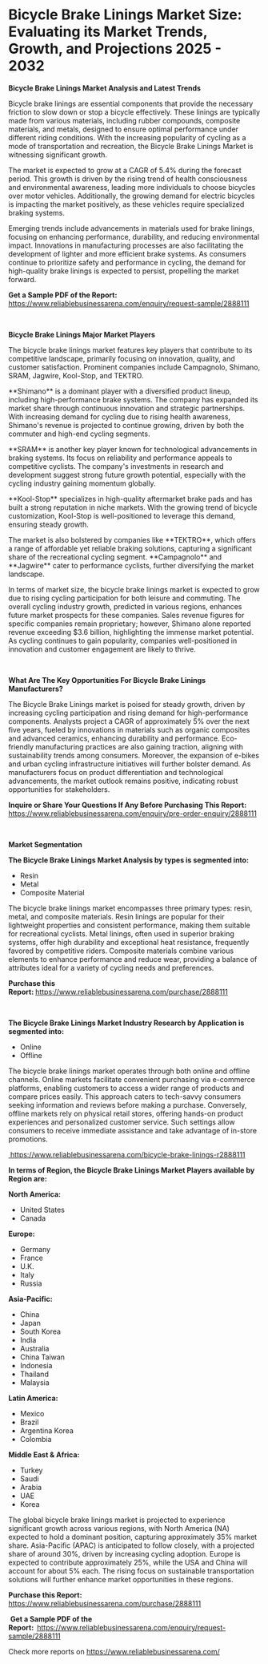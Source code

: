 <p><h1>Bicycle Brake Linings Market Size: Evaluating its Market Trends, Growth, and Projections 2025 - 2032</h1></p><p><strong>Bicycle Brake Linings Market Analysis and Latest Trends</strong></p>
<p><p>Bicycle brake linings are essential components that provide the necessary friction to slow down or stop a bicycle effectively. These linings are typically made from various materials, including rubber compounds, composite materials, and metals, designed to ensure optimal performance under different riding conditions. With the increasing popularity of cycling as a mode of transportation and recreation, the Bicycle Brake Linings Market is witnessing significant growth. </p><p>The market is expected to grow at a CAGR of 5.4% during the forecast period. This growth is driven by the rising trend of health consciousness and environmental awareness, leading more individuals to choose bicycles over motor vehicles. Additionally, the growing demand for electric bicycles is impacting the market positively, as these vehicles require specialized braking systems. </p><p>Emerging trends include advancements in materials used for brake linings, focusing on enhancing performance, durability, and reducing environmental impact. Innovations in manufacturing processes are also facilitating the development of lighter and more efficient brake systems. As consumers continue to prioritize safety and performance in cycling, the demand for high-quality brake linings is expected to persist, propelling the market forward.</p></p>
<p><strong>Get a Sample PDF of the Report:&nbsp;</strong> <a href="https://www.reliablebusinessarena.com/enquiry/request-sample/2888111?utm_campaign=3272&utm_medium=2&utm_source=Github&utm_content=ia&utm_term=14032025&utm_id=bicycle-brake-linings">https://www.reliablebusinessarena.com/enquiry/request-sample/2888111</a></p>
<p>&nbsp;</p>
<p><strong>Bicycle Brake Linings Major Market Players</strong></p>
<p><p>The bicycle brake linings market features key players that contribute to its competitive landscape, primarily focusing on innovation, quality, and customer satisfaction. Prominent companies include Campagnolo, Shimano, SRAM, Jagwire, Kool-Stop, and TEKTRO.</p><p>**Shimano** is a dominant player with a diversified product lineup, including high-performance brake systems. The company has expanded its market share through continuous innovation and strategic partnerships. With increasing demand for cycling due to rising health awareness, Shimano's revenue is projected to continue growing, driven by both the commuter and high-end cycling segments.</p><p>**SRAM** is another key player known for technological advancements in braking systems. Its focus on reliability and performance appeals to competitive cyclists. The company's investments in research and development suggest strong future growth potential, especially with the cycling industry gaining momentum globally.</p><p>**Kool-Stop** specializes in high-quality aftermarket brake pads and has built a strong reputation in niche markets. With the growing trend of bicycle customization, Kool-Stop is well-positioned to leverage this demand, ensuring steady growth.</p><p>The market is also bolstered by companies like **TEKTRO**, which offers a range of affordable yet reliable braking solutions, capturing a significant share of the recreational cycling segment. **Campagnolo** and **Jagwire** cater to performance cyclists, further diversifying the market landscape.</p><p>In terms of market size, the bicycle brake linings market is expected to grow due to rising cycling participation for both leisure and commuting. The overall cycling industry growth, predicted in various regions, enhances future market prospects for these companies. Sales revenue figures for specific companies remain proprietary; however, Shimano alone reported revenue exceeding $3.6 billion, highlighting the immense market potential. As cycling continues to gain popularity, companies well-positioned in innovation and customer engagement are likely to thrive.</p></p>
<p>&nbsp;</p>
<p><strong>What Are The Key Opportunities For Bicycle Brake Linings Manufacturers?</strong></p>
<p><p>The Bicycle Brake Linings market is poised for steady growth, driven by increasing cycling participation and rising demand for high-performance components. Analysts project a CAGR of approximately 5% over the next five years, fueled by innovations in materials such as organic composites and advanced ceramics, enhancing durability and performance. Eco-friendly manufacturing practices are also gaining traction, aligning with sustainability trends among consumers. Moreover, the expansion of e-bikes and urban cycling infrastructure initiatives will further bolster demand. As manufacturers focus on product differentiation and technological advancements, the market outlook remains positive, indicating robust opportunities for stakeholders.</p></p>
<p><strong>Inquire or Share Your Questions If Any Before Purchasing This Report:</strong> <a href="https://www.reliablebusinessarena.com/enquiry/pre-order-enquiry/2888111?utm_campaign=3272&utm_medium=2&utm_source=Github&utm_content=ia&utm_term=14032025&utm_id=bicycle-brake-linings">https://www.reliablebusinessarena.com/enquiry/pre-order-enquiry/2888111</a></p>
<p>&nbsp;</p>
<p><strong>Market Segmentation</strong></p>
<p><strong>The Bicycle Brake Linings Market Analysis by types is segmented into:</strong></p>
<p><ul><li>Resin</li><li>Metal</li><li>Composite Material</li></ul></p>
<p><p>The bicycle brake linings market encompasses three primary types: resin, metal, and composite materials. Resin linings are popular for their lightweight properties and consistent performance, making them suitable for recreational cyclists. Metal linings, often used in superior braking systems, offer high durability and exceptional heat resistance, frequently favored by competitive riders. Composite materials combine various elements to enhance performance and reduce wear, providing a balance of attributes ideal for a variety of cycling needs and preferences.</p></p>
<p><strong>Purchase this Report:&nbsp;</strong><a href="https://www.reliablebusinessarena.com/purchase/2888111?utm_campaign=3272&utm_medium=2&utm_source=Github&utm_content=ia&utm_term=14032025&utm_id=bicycle-brake-linings">https://www.reliablebusinessarena.com/purchase/2888111</a></p>
<p>&nbsp;</p>
<p><strong>The Bicycle Brake Linings Market Industry Research by Application is segmented into:</strong></p>
<p><ul><li>Online</li><li>Offline</li></ul></p>
<p><p>The bicycle brake linings market operates through both online and offline channels. Online markets facilitate convenient purchasing via e-commerce platforms, enabling customers to access a wider range of products and compare prices easily. This approach caters to tech-savvy consumers seeking information and reviews before making a purchase. Conversely, offline markets rely on physical retail stores, offering hands-on product experiences and personalized customer service. Such settings allow consumers to receive immediate assistance and take advantage of in-store promotions.</p></p>
<p><a href="https://www.reliablebusinessarena.com/bicycle-brake-linings-r2888111?utm_campaign=3272&utm_medium=2&utm_source=Github&utm_content=ia&utm_term=14032025&utm_id=bicycle-brake-linings">&nbsp;https://www.reliablebusinessarena.com/bicycle-brake-linings-r2888111</a></p>
<p><strong>In terms of Region, the Bicycle Brake Linings Market Players available by Region are:</strong></p>
<p>
    <p> <strong> North America: </strong>
        <ul>
            <li>United States</li>
            <li>Canada</li>
        </ul>
        </p> 
    <p> <strong> Europe: </strong>
        <ul>
            <li>Germany</li>
            <li>France</li>
            <li>U.K.</li>
            <li>Italy</li>
            <li>Russia</li>
        </ul>
        </p> 
    <p> <strong> Asia-Pacific: </strong>
        <ul>
            <li>China</li>
            <li>Japan</li>
            <li>South Korea</li>
            <li>India</li>
            <li>Australia</li>
            <li>China Taiwan</li>
            <li>Indonesia</li>
            <li>Thailand</li>
            <li>Malaysia</li>
        </ul>
        </p> 
    <p> <strong> Latin America: </strong>
        <ul>
            <li>Mexico</li>
            <li>Brazil</li>
            <li>Argentina Korea</li>
            <li>Colombia</li>
        </ul>
        </p> 
    <p> <strong> Middle East & Africa: </strong>
        <ul>
            <li>Turkey</li>
            <li>Saudi</li>
            <li>Arabia</li>
            <li>UAE</li>
            <li>Korea</li>
        </ul>
    </p>
    </p>
<p><p>The global bicycle brake linings market is projected to experience significant growth across various regions, with North America (NA) expected to hold a dominant position, capturing approximately 35% market share. Asia-Pacific (APAC) is anticipated to follow closely, with a projected share of around 30%, driven by increasing cycling adoption. Europe is expected to contribute approximately 25%, while the USA and China will account for about 5% each. The rising focus on sustainable transportation solutions will further enhance market opportunities in these regions.</p></p>
<p><strong>Purchase this Report: </strong><a href="https://www.reliablebusinessarena.com/purchase/2888111?utm_campaign=3272&utm_medium=2&utm_source=Github&utm_content=ia&utm_term=14032025&utm_id=bicycle-brake-linings">https://www.reliablebusinessarena.com/purchase/2888111</a></p>
<p>&nbsp;<strong>Get a Sample PDF of the Report:&nbsp;&nbsp;</strong><a href="https://www.reliablebusinessarena.com/enquiry/request-sample/2888111?utm_campaign=3272&utm_medium=2&utm_source=Github&utm_content=ia&utm_term=14032025&utm_id=bicycle-brake-linings">https://www.reliablebusinessarena.com/enquiry/request-sample/2888111</a></p>
<p><strong></strong></p>
<p>Check more reports on <a href="https://www.reliablebusinessarena.com/?utm_campaign=3272&utm_medium=2&utm_source=Github&utm_content=ia&utm_term=14032025&utm_id=bicycle-brake-linings">https://www.reliablebusinessarena.com/</a></p>